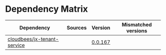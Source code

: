 # Dependency Matrix

Dependency | Sources | Version | Mismatched versions
---------- | ------- | ------- | -------------------
[cloudbees/jx-tenant-service](https://github.com/cloudbees/jx-tenant-service) |  | [0.0.167](https://github.com/cloudbees/jx-tenant-service/releases/tag/v0.0.167) | 
